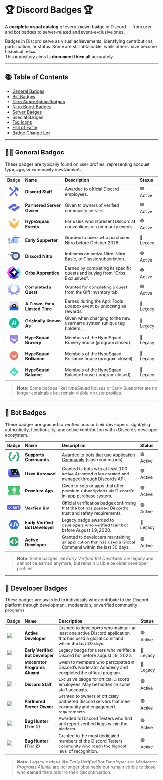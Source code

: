 # 🏆 Discord Badges 🏆

A **complete visual catalog** of every known badge in Discord — from user and bot badges to server-related and event-exclusive ones.  

Badges in Discord serve as visual achievements, identifying contributions, participation, or status. Some are still obtainable, while others have become historical relics.  
This repository aims to **document them all** accurately.

---

## 📚 Table of Contents

- [General Badges](#-general-badges)  
- [Bot Badges](#-bot-badges)  
- [Nitro Subscription Badges](#-nitro-subscription-badges)  
- [Nitro Boost Badges](#-nitro-boost-badges)  
- [Server Badges](#-server-badges)  
- [Special Badges](#-special-badges)  
- [Tag Icons](#-tag-icons)  
- [Hall of Fame](#-hall-of-fame)  
- [Badge Change Log](#-badge-change-log)

---

## 🧍‍♂️ General Badges

These badges are typically found on user profiles, representing account type, age, or community involvement.

| Badge | Name | Description | Status |
|:------|:------|:-------------|:--------|
| <img src="/assets/discordstaff.svg" width="48"> | **Discord Staff** | Awarded to official Discord employees. | 🟢 Active |
| <img src="/assets/discordpartner.svg" width="48"> | **Partnered Server Owner** | Given to owners of verified community servers. | 🟢 Active |
| <img src="/assets/hypesquadevents.svg" width="48"> | **HypeSquad Events** | For users who represent Discord at conventions or community events. | 🟢 Active |
| <img src="/assets/discordearlysupporter.svg" width="48"> | **Early Supporter** | Granted to users who purchased Nitro before October 2018. | 🔴 Legacy |
| <img src="/assets/discordnitro.svg" width="48"> | **Discord Nitro** | Indicates an active Nitro, Nitro Basic, or Classic subscription. | 🟢 Active |
| <img src="/assets/orb.svg" width="48"> | **Orbs Apprentice** | Earned by completing its specific quests and buying from “Orbs Exclusives”. | 🟢 Active |
| <img src="/assets/quest.png" width="48"> | **Completed a Quest** | Granted for completing a quest from the Gift Inventory tab. | 🟢 Active |
| <img src="/assets/special/discordlootbox.svg" width="48"> | **A Clown, for a Limited Time** | Earned during the April Fools Lootbox event by unlocking all rewards. | 🔴 Legacy |
| <img src="/assets/username.png" width="48"> | **Originally Known As** | Given when changing to the new username system (unique tag holders). | 🔴 Legacy |
| <img src="/assets/hypesquadbravery.svg" width="48"> | **HypeSquad Bravery** | Members of the HypeSquad Bravery house (program closed). | 🔴 Legacy |
| <img src="/assets/hypesquadbrilliance.svg" width="48"> | **HypeSquad Brilliance** | Members of the HypeSquad Brilliance house (program closed). | 🔴 Legacy |
| <img src="/assets/hypesquadbalance.svg" width="48"> | **HypeSquad Balance** | Members of the HypeSquad Balance house (program closed). | 🔴 Legacy |

> **Note:** Some badges like HypeSquad houses or Early Supporter are no longer obtainable but remain visible on user profiles.

---

## 🤖 Bot Badges

These badges are granted to verified bots or their developers, signifying authenticity, functionality, and active contribution within Discord’s developer ecosystem.

| Badge | Name | Description | Status |
|:------|:------|:-------------|:--------|
| <img src="/assets/bot/supportscommands.svg" width="48"> | **Supports Commands** | Awarded to bots that use [Application Commands](https://discord.com/blog/welcome-to-the-new-era-of-discord-apps) (slash commands). | 🟢 Active |
| <img src="/assets/bot/automod.svg" width="48"> | **Uses Automod** | Granted to bots with at least 100 active Automod rules created and managed through Discord’s API. | 🟢 Active |
| <img src="/assets/bot/premiumbot.png" width="48"> | **Premium App** | Given to bots or apps that offer premium subscriptions via Discord’s in-app purchase system. | 🟢 Active |
| <img src="/assets/bot/verifiedbot.svg" width="48"> | **Verified Bot** | Official verification badge confirming that the bot has passed Discord’s trust and safety requirements. | 🟢 Active |
| <img src="/assets/bot/earlyverifiedbot.svg" width="48"> | **Early Verified Bot Developer** | Legacy badge awarded to developers who verified their bot before August 19, 2020. | 🔴 Legacy |
| <img src="/assets/bot/activedeveloper.svg" width="48"> | **Active Developer** | Granted to developers maintaining an application that has used a Global Command within the last 30 days. | 🟢 Active |

> **Note:** Some badges like *Early Verified Bot Developer* are legacy and cannot be earned anymore, but remain visible on older developer profiles.

---

## 🧠 Developer Badges

These badges are awarded to individuals who contribute to the Discord platform through development, moderation, or verified community programs.

| Badge | Name | Description | Status |
|:------|:------|:-------------|:--------|
| <img src="/assets/developer/activedeveloper.svg" width="48"> | **Active Developer** | Granted to developers who maintain at least one active Discord application that has used a global command within the last 30 days. | 🟢 Active |
| <img src="/assets/developer/earlybotdev.svg" width="48"> | **Early Verified Bot Developer** | Legacy badge for users who verified a Discord bot before August 19, 2020. | 🔴 Legacy |
| <img src="/assets/developer/modprogramsalumni.svg" width="48"> | **Moderator Programs Alumni** | Given to members who participated in Discord’s Moderator Academy and completed the official program. | 🔴 Legacy |
| <img src="/assets/developer/discordstaff.svg" width="48"> | **Discord Staff** | Exclusive badge for official Discord employees. May be hidden on some staff accounts. | 🟢 Active |
| <img src="/assets/developer/partneredserverowner.svg" width="48"> | **Partnered Server Owner** | Granted to owners of officially partnered Discord servers that meet community and engagement requirements. | 🟢 Active |
| <img src="/assets/developer/bughunter1.svg" width="48"> | **Bug Hunter (Tier 1)** | Awarded to Discord Testers who find and report verified bugs within the platform. | 🟢 Active |
| <img src="/assets/developer/bughunter2.svg" width="48"> | **Bug Hunter (Tier 2)** | Granted to the most dedicated members of the Discord Testers community who reach the highest level of recognition. | 🟢 Active |

> **Note:** Legacy badges like *Early Verified Bot Developer* and *Moderator Programs Alumni* are no longer obtainable but remain visible to those who earned them prior to their discontinuation.



